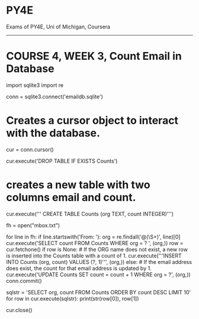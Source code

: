 # PY4E
Exams of PY4E, Uni of Michigan, Coursera

-----
# COURSE 4, WEEK 3, Count Email in Database
import sqlite3
import re

conn = sqlite3.connect('emaildb.sqlite')
# Creates a cursor object to interact with the database.
cur = conn.cursor()

cur.execute('DROP TABLE IF EXISTS Counts')

# creates a new table with two columns email and count.
cur.execute('''
CREATE TABLE Counts (org TEXT, count INTEGER)''')

fh = open("mbox.txt")

for line in fh:
    if line.startswith('From: '):
        org = re.findall('@(\S+)', line)[0]
        cur.execute('SELECT count FROM Counts WHERE org = ? ', (org,))
        row = cur.fetchone()
        if row is None:
            # If the ORG name does not exist, a new row is inserted into the Counts table with a count of 1.
            cur.execute('''INSERT INTO Counts (org, count)
                    VALUES (?, 1)''', (org,))
        else:
            # If the email address does exist, the count for that email address is updated by 1.
            cur.execute('UPDATE Counts SET count = count + 1 WHERE org = ?',
                        (org,))
        conn.commit()

sqlstr = 'SELECT org, count FROM Counts ORDER BY count DESC LIMIT 10'
for row in cur.execute(sqlstr):
    print(str(row[0]), row[1])

cur.close()
